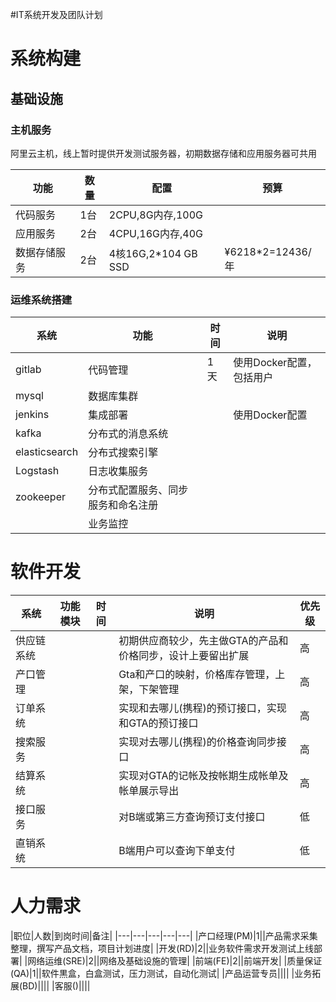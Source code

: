 #IT系统开发及团队计划

# 系统构建

## 基础设施

### 主机服务
阿里云主机，线上暂时提供开发测试服务器，初期数据存储和应用服务器可共用

|功能|数量|配置|预算|
|---|----|---|---|
|代码服务|1台|2CPU,8G内存,100G||
|应用服务|2台|4CPU,16G内存,40G||
|数据存储服务|2台|4核16G,2*104 GB SSD|¥6218*2=12436/年|

### 运维系统搭建
|系统|功能|时间|说明|
|---|---|---|---|
|gitlab|代码管理|1天|使用Docker配置，包括用户|
|mysql|数据库集群|||
|jenkins|集成部署| |使用Docker配置|
|kafka|分布式的消息系统| | |
|elasticsearch|分布式搜索引擎| | |
|Logstash|日志收集服务| | |
|zookeeper|分布式配置服务、同步服务和命名注册| | |
| |业务监控| | |


# 软件开发

|系统|功能模块|时间|说明|优先级|
|---|---|---|---|---|
|供应链系统|||初期供应商较少，先主做GTA的产品和价格同步，设计上要留出扩展|高|
|产口管理|||Gta和产口的映射，价格库存管理，上架，下架管理|高|
|订单系统|||实现和去哪儿(携程)的预订接口，实现和GTA的预订接口|高|
|搜索服务|||实现对去哪儿(携程)的价格查询同步接口|高|
|结算系统|||实现对GTA的记帐及按帐期生成帐单及帐单展示导出|高|
|接口服务|||对B端或第三方查询预订支付接口|低|
|直销系统|||B端用户可以查询下单支付|低|

# 人力需求

|职位|人数|到岗时间|备注|
|---|---|---|---|---|
|产口经理(PM)|1||产品需求采集整理，撰写产品文档，项目计划进度|
|开发(RD)|2||业务软件需求开发测试上线部署|
|网络运维(SRE)|2||网络及基础设施的管理|
|前端(FE)|2||前端开发|
|质量保证(QA)|1||软件黒盒，白盒测试，压力测试，自动化测试|
|产品运营专员||||
|业务拓展(BD)||||
|客服()||||

